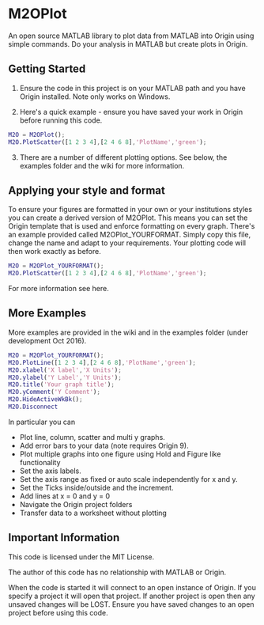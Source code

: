 # M2OPlot
An open source MATLAB library to plot data from MATLAB into Origin using simple commands. 
Do your analysis in MATLAB but create plots in Origin.

## Getting Started

1. Ensure the code in this project is on your MATLAB path and you have Origin installed. Note only works on Windows.

2. Here's a quick example  - ensure you have saved your work in Origin before running this code.

```matlab
M2O = M2OPlot();
M2O.PlotScatter([1 2 3 4],[2 4 6 8],'PlotName','green');
```

3. There are a number of different plotting options. See below, the examples folder and the wiki for more information.

## Applying your style and format

To ensure your figures are formatted in your own or your institutions styles you can create a derived version of M2OPlot.
This means you can set the Origin template that is used and enforce formatting on every graph. There's an example 
provided called M2OPlot_YOURFORMAT.  Simply copy this file, change the name and adapt to your requirements. 
Your plotting code will then work exactly as before.

```matlab
M2O = M2OPlot_YOURFORMAT();
M2O.PlotScatter([1 2 3 4],[2 4 6 8],'PlotName','green');
```

For more information see here.

## More Examples

More examples are provided in the wiki and in the examples folder (under development Oct 2016).

```matlab
M2O = M2OPlot_YOURFORMAT();
M2O.PlotLine([1 2 3 4],[2 4 6 8],'PlotName','green');
M2O.xlabel('X label','X Units');
M2O.ylabel('Y Label','Y Units');
M2O.title('Your graph title');
M2O.yComment('Y Comment');
M2O.HideActiveWkBk();
M2O.Disconnect
```

In particular you can
* Plot line, column, scatter and multi y graphs.
* Add error bars to your data (note requires Origin 9).
* Plot multiple graphs into one figure using Hold and Figure like functionality
* Set the axis labels.
* Set the axis range as fixed or auto scale independently for x and y.
* Set the Ticks inside/outside and the increment.
* Add lines at x = 0 and y = 0
* Navigate the Origin project folders
* Transfer data to a worksheet without plotting

## Important Information
This code is licensed under the MIT License.

The author of this code has no relationship with MATLAB or Origin. 

When the code is started it will connect to an open instance of Origin. If you specify a project it will open that 
project. If another project is open then any unsaved changes will be LOST. Ensure you have saved changes to an open
project before using this code.


